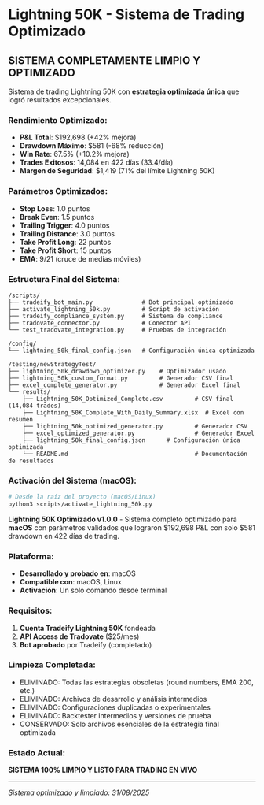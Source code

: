# Lightning 50K - Sistema de Trading Optimizado

## SISTEMA COMPLETAMENTE LIMPIO Y OPTIMIZADO

Sistema de trading Lightning 50K con **estrategia optimizada única** que logró resultados excepcionales.

### Rendimiento Optimizado:
- **P&L Total**: $192,698 (+42% mejora)
- **Drawdown Máximo**: $581 (-68% reducción)
- **Win Rate**: 67.5% (+10.2% mejora)
- **Trades Exitosos**: 14,084 en 422 días (33.4/día)
- **Margen de Seguridad**: $1,419 (71% del límite Lightning 50K)

### Parámetros Optimizados:
- **Stop Loss**: 1.0 puntos
- **Break Even**: 1.5 puntos
- **Trailing Trigger**: 4.0 puntos
- **Trailing Distance**: 3.0 puntos
- **Take Profit Long**: 22 puntos
- **Take Profit Short**: 15 puntos
- **EMA**: 9/21 (cruce de medias móviles)

### Estructura Final del Sistema:

```
/scripts/
├── tradeify_bot_main.py              # Bot principal optimizado
├── activate_lightning_50k.py         # Script de activación
├── tradeify_compliance_system.py     # Sistema de compliance
├── tradovate_connector.py            # Conector API
└── test_tradovate_integration.py     # Pruebas de integración

/config/
└── lightning_50k_final_config.json   # Configuración única optimizada

/testing/newStrategyTest/
├── lightning_50k_drawdown_optimizer.py    # Optimizador usado
├── lightning_50k_custom_format.py         # Generador CSV final
├── excel_complete_generator.py            # Generador Excel final
└── results/
    ├── Lightning_50K_Optimized_Complete.csv         # CSV final (14,084 trades)
    ├── Lightning_50K_Complete_With_Daily_Summary.xlsx  # Excel con resumen
    ├── lightning_50k_optimized_generator.py         # Generador CSV
    ├── excel_optimized_generator.py                 # Generador Excel
    ├── lightning_50k_final_config.json      # Configuración única optimizada
    └── README.md                                    # Documentación de resultados
```

### Activación del Sistema (macOS):

```bash
# Desde la raíz del proyecto (macOS/Linux)
python3 scripts/activate_lightning_50k.py
```

**Lightning 50K Optimizado v1.0.0** - Sistema completo optimizado para **macOS** con parámetros validados que lograron $192,698 P&L con solo $581 drawdown en 422 días de trading.

### Plataforma:
- **Desarrollado y probado en**: macOS
- **Compatible con**: macOS, Linux  
- **Activación**: Un solo comando desde terminal

### Requisitos:
1. **Cuenta Tradeify Lightning 50K** fondeada
2. **API Access de Tradovate** ($25/mes)
3. **Bot aprobado** por Tradeify (completado)

### Limpieza Completada:
- ELIMINADO: Todas las estrategias obsoletas (round numbers, EMA 200, etc.)
- ELIMINADO: Archivos de desarrollo y análisis intermedios
- ELIMINADO: Configuraciones duplicadas o experimentales
- ELIMINADO: Backtester intermedios y versiones de prueba
- CONSERVADO: Solo archivos esenciales de la estrategia final optimizada

### Estado Actual:
**SISTEMA 100% LIMPIO Y LISTO PARA TRADING EN VIVO**

---
*Sistema optimizado y limpiado: 31/08/2025*
